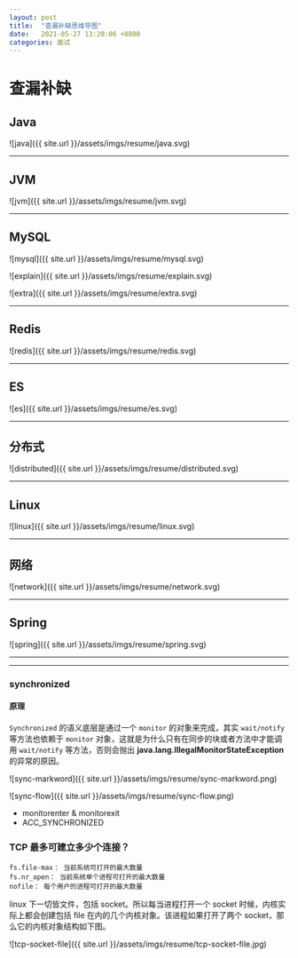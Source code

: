 ```yaml
---
layout: post
title:  "查漏补缺思维导图"
date:   2021-05-27 13:20:06 +0800
categories: 面试
---
```



# 查漏补缺

## Java
![java]({{ site.url }}/assets/imgs/resume/java.svg)

---

## JVM

![jvm]({{ site.url }}/assets/imgs/resume/jvm.svg)


---

## MySQL


![mysql]({{ site.url }}/assets/imgs/resume/mysql.svg)


![explain]({{ site.url }}/assets/imgs/resume/explain.svg)

![extra]({{ site.url }}/assets/imgs/resume/extra.svg)

---

## Redis

![redis]({{ site.url }}/assets/imgs/resume/redis.svg)

---
## ES

![es]({{ site.url }}/assets/imgs/resume/es.svg)

---
## 分布式

![distributed]({{ site.url }}/assets/imgs/resume/distributed.svg)

---
## Linux
![linux]({{ site.url }}/assets/imgs/resume/linux.svg)

---

## 网络
![network]({{ site.url }}/assets/imgs/resume/network.svg)

---

## Spring

![spring]({{ site.url }}/assets/imgs/resume/spring.svg)


---
---
### synchronized
#### 原理

`Synchronized` 的语义底层是通过一个 `monitor` 的对象来完成，其实 `wait/notify` 等方法也依赖于 `monitor` 对象，这就是为什么只有在同步的块或者方法中才能调用 `wait/notify` 等方法，否则会抛出 **java.lang.IllegalMonitorStateException** 的异常的原因。


![sync-markword]({{ site.url }}/assets/imgs/resume/sync-markword.png)

![sync-flow]({{ site.url }}/assets/imgs/resume/sync-flow.png)


- monitorenter & monitorexit
- ACC_SYNCHRONIZED 

### TCP 最多可建立多少个连接？
```
fs.file-max： 当前系统可打开的最大数量
fs.nr_open： 当前系统单个进程可打开的最大数量
nofile： 每个用户的进程可打开的最大数量
```

linux 下一切皆文件，包括 socket。所以每当进程打开一个 socket 时候，内核实际上都会创建包括 file 在内的几个内核对象。该进程如果打开了两个 socket，那么它的内核对象结构如下图。

![tcp-socket-file]({{ site.url }}/assets/imgs/resume/tcp-socket-file.jpg)

